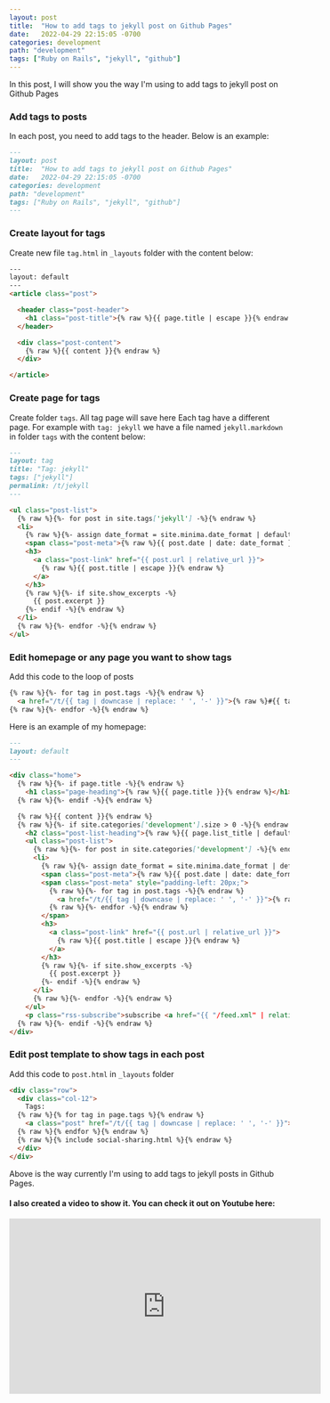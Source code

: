 ```yaml
---
layout: post
title:  "How to add tags to jekyll post on Github Pages"
date:   2022-04-29 22:15:05 -0700
categories: development
path: "development"
tags: ["Ruby on Rails", "jekyll", "github"]
---
```

In this post, I will show you the way I'm using to add tags to jekyll post on Github Pages

### Add tags to posts
In each post, you need to add tags to the header. Below is an example:
```markdown
---
layout: post
title:  "How to add tags to jekyll post on Github Pages"
date:   2022-04-29 22:15:05 -0700
categories: development
path: "development"
tags: ["Ruby on Rails", "jekyll", "github"]
---
```

### Create layout for tags
Create new file ```tag.html``` in ```_layouts``` folder with the content below:
```html
---
layout: default
---
<article class="post">

  <header class="post-header">
    <h1 class="post-title">{% raw %}{{ page.title | escape }}{% endraw %}</h1>
  </header>

  <div class="post-content">
    {% raw %}{{ content }}{% endraw %}
  </div>

</article>
```

### Create page for tags
Create folder ```tags```. All tag page will save here
Each tag have a different page. For example with ```tag: jekyll``` we have a file named ```jekyll.markdown``` in folder ```tags``` with the content below:
```markdown
---
layout: tag
title: "Tag: jekyll"
tags: ["jekyll"]
permalink: /t/jekyll
---

<ul class="post-list">
  {% raw %}{%- for post in site.tags['jekyll'] -%}{% endraw %}
  <li>
    {% raw %}{%- assign date_format = site.minima.date_format | default: "%b %-d, %Y" -%}{% endraw %}
    <span class="post-meta">{% raw %}{{ post.date | date: date_format }}{% endraw %}</span>
    <h3>
      <a class="post-link" href="{{ post.url | relative_url }}">
        {% raw %}{{ post.title | escape }}{% endraw %}
      </a>
    </h3>
    {% raw %}{%- if site.show_excerpts -%}
      {{ post.excerpt }}
    {%- endif -%}{% endraw %}
  </li>
  {% raw %}{%- endfor -%}{% endraw %}
</ul>
```

### Edit homepage or any page you want to show tags
Add this code to the loop of posts
```markdown
{% raw %}{%- for tag in post.tags -%}{% endraw %}
  <a href="/t/{{ tag | downcase | replace: ' ', '-' }}">{% raw %}#{{ tag }}{% endraw %}</a> &nbsp;
{% raw %}{%- endfor -%}{% endraw %}
```
Here is an example of my homepage:
```markdown
---
layout: default
---

<div class="home">
  {% raw %}{%- if page.title -%}{% endraw %}
    <h1 class="page-heading">{% raw %}{{ page.title }}{% endraw %}</h1>
  {% raw %}{%- endif -%}{% endraw %}

  {% raw %}{{ content }}{% endraw %}
  {% raw %}{%- if site.categories['development'].size > 0 -%}{% endraw %}
    <h2 class="post-list-heading">{% raw %}{{ page.list_title | default: "Posts" }}{% endraw %}</h2>
    <ul class="post-list">
      {% raw %}{%- for post in site.categories['development'] -%}{% endraw %}
      <li>
        {% raw %}{%- assign date_format = site.minima.date_format | default: "%b %-d, %Y" -%}{% endraw %}
        <span class="post-meta">{% raw %}{{ post.date | date: date_format }}{% endraw %}</span>
        <span class="post-meta" style="padding-left: 20px;">
          {% raw %}{%- for tag in post.tags -%}{% endraw %}
            <a href="/t/{{ tag | downcase | replace: ' ', '-' }}">{% raw %}#{{ tag }}{% endraw %}</a> &nbsp;
          {% raw %}{%- endfor -%}{% endraw %}
        </span>
        <h3>
          <a class="post-link" href="{{ post.url | relative_url }}">
            {% raw %}{{ post.title | escape }}{% endraw %}
          </a>
        </h3>
        {% raw %}{%- if site.show_excerpts -%}
          {{ post.excerpt }}
        {%- endif -%}{% endraw %}
      </li>
      {% raw %}{%- endfor -%}{% endraw %}
    </ul>
    <p class="rss-subscribe">subscribe <a href="{{ "/feed.xml" | relative_url }}">via RSS</a></p>
  {% raw %}{%- endif -%}{% endraw %}
</div>
```

### Edit post template to show tags in each post
Add this code to ```post.html``` in ```_layouts``` folder
```html
<div class="row">
  <div class="col-12">
    Tags: 
  {% raw %}{% for tag in page.tags %}{% endraw %}
    <a class="post" href="/t/{{ tag | downcase | replace: ' ', '-' }}">{% raw %}#{{ tag }}{% endraw %}</a>{% raw %}{% unless forloop.last %}, {% endunless %}{% endraw %}
  {% raw %}{% endfor %}{% endraw %}
  {% raw %}{% include social-sharing.html %}{% endraw %}
  </div>
</div>
```

Above is the way currently I'm using to add tags to jekyll posts in Github Pages. 
#### I also created a video to show it. You can check it out on Youtube here:

<iframe width="560" height="315" src="https://www.youtube.com/embed/C3uGBHbQnXU" title="YouTube video player" frameborder="0" allow="accelerometer; autoplay; clipboard-write; encrypted-media; gyroscope; picture-in-picture" allowfullscreen></iframe>
<br />